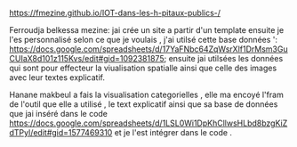 https://fmezine.github.io/IOT-dans-les-h-pitaux-publics-/

Ferroudja belkessa mezine: jai crée un site a partir d'un template ensuite je l'es personnalisé selon ce que je voulais , j'ai utilsé cette base données ': https://docs.google.com/spreadsheets/d/17YaFNbc64ZqWsrXlf1DrMsm3GuCUIaX8d101z115Kvs/edit#gid=1092381875; ensuite jai utilsées les données qui sont pour effecteur la viualisation spatialle ainsi que celle des images avec leur textes explicatif.
	
Hanane makbeul a fais la visualisation categorielles , elle ma encoyé l'fram de l'outil que elle a utilisé , le text explicatif ainsi que sa base de données que jai inséré dans le code https://docs.google.com/spreadsheets/d/1LSL0Wi1DpKhCllwsHLbd8bzgKiZdTPyl/edit#gid=1577469310 et je l'est intégrer dans le code .


  
